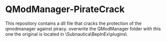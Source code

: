 # QModManager-PirateCrack
This repository contains a dll file that cracks the protection of the qmodmanager against piracy.
overwrite the QModManager folder with this one
the original is located in \Subnautica\BepInEx\plugins\
